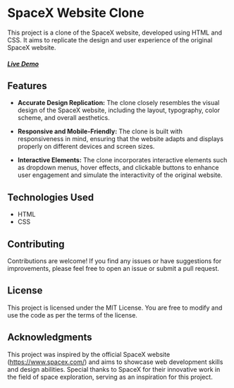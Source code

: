 # SpaceX Website Clone

This project is a clone of the SpaceX website, developed using HTML and CSS. It aims to replicate the design and user experience of the original SpaceX website.
##### [Live Demo](https://surajraut777.github.io/SpaceX-Clone/) 

## Features

- **Accurate Design Replication:** The clone closely resembles the visual design of the SpaceX website, including the layout, typography, color scheme, and overall aesthetics.

- **Responsive and Mobile-Friendly:** The clone is built with responsiveness in mind, ensuring that the website adapts and displays properly on different devices and screen sizes.

- **Interactive Elements:** The clone incorporates interactive elements such as dropdown menus, hover effects, and clickable buttons to enhance user engagement and simulate the interactivity of the original website.

## Technologies Used

- HTML
- CSS

## Contributing
Contributions are welcome! If you find any issues or have suggestions for improvements, please feel free to open an issue or submit a pull request.

## License
This project is licensed under the MIT License. You are free to modify and use the code as per the terms of the license.

## Acknowledgments
This project was inspired by the official SpaceX website (https://www.spacex.com/) and aims to showcase web development skills and design abilities.
Special thanks to SpaceX for their innovative work in the field of space exploration, serving as an inspiration for this project.
